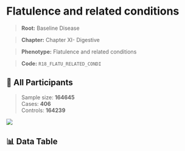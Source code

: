 # Flatulence and related conditions

> **Root:** Baseline Disease  

> **Chapter:** Chapter XI- Digestive  

> **Phenotype:** Flatulence and related conditions  

> **Code:** `R18_FLATU_RELATED_CONDI`

## 🧪 All Participants  
> Sample size: **164645**  
> Cases: **406**  
> Controls: **164239**
<img src="/Sensitive/Figures/ALL/Baseline/R18_FLATU_RELATED_CONDI.png"/>

## 📊 Data Table
<CsvTableMRF src="/Sensitive/Data/ALL/Baseline/LG_R18_FLATU_RELATED_CONDI.csv"/>

